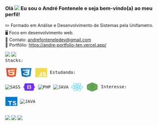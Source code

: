 ### Olá <img src="https://media.giphy.com/media/hvRJCLFzcasrR4ia7z/giphy.gif" width="25px"> Eu sou o André Fontenele e seja bem-vindo(a) ao meu perfil!

✏️ Formado em Análise e Desenvolvimento de Sistemas pela Unifametro.
<br>
🖥️ Foco em desenvolvimento web.
<br>
📧 Contato: andrefonteneledev@gmail.com
<br>
📧 Portfólio: https://andre-portfolio-ten.vercel.app/

<div>
  <img height="160em" src="https://github-readme-stats.vercel.app/api?username=andredfontenele&show_icons=false&theme=dark&_all_commits=true&count_private=true"/>
  <img height="160em" src="https://github-readme-stats.vercel.app/api/top-langs/?username=andredfontenele&layout=compact&langs_count=16&theme=dark"/>
</div>
  <div style="display: inline_block;">
  <kbd align="center">
  <kbd>Stacks:</kbd>
    <br />
    <br />
  <img align="center" title="HTML" alt="HTML" height="30" width="40" src="https://raw.githubusercontent.com/devicons/devicon/master/icons/html5/html5-original.svg">
  <img align="center" title="CSS" alt="CSS" height="30" width="40" src="https://raw.githubusercontent.com/devicons/devicon/master/icons/css3/css3-original.svg">
  <img align="center" title="Js" alt="Javascript" height="30" width="40" src="https://raw.githubusercontent.com/devicons/devicon/master/icons/javascript/javascript-plain.svg">
  </kbd>
  <kbd align="center">
  <kbd>Estudando:</kbd>
    <br />
    <br /> 
  <img align="center" title="SASS" alt="SASS" height="30" width="40" src='https://cdn.jsdelivr.net/gh/devicons/devicon/icons/sass/sass-original.svg'>
  <img align="center" title="Bootstrap" alt="Boostrap" height="30" width="40" src="https://raw.githubusercontent.com/devicons/devicon/master/icons/bootstrap/bootstrap-plain.svg">
  <img align="center" title="PHP" alt="PHP" height="30" width="40" src="https://raw.githubusercontent.com/jmnote/z-icons/master/svg/php.svg">
  <img align="center" title="JAVA" alt="JAVA" height="30" width="40" src="https://raw.githubusercontent.com/jmnote/z-icons/master/svg/java.svg">
  <img align="center" title="React" alt="React" height="30" width="40" src="https://raw.githubusercontent.com/devicons/devicon/master/icons/react/react-original.svg">
  <img align="center" title="NodeJS" alt="NodeJS" height="30" width="40" src="https://raw.githubusercontent.com/devicons/devicon/master/icons/nodejs/nodejs-plain.svg">
  </kbd>
  <kbd align="center">
  <kbd>Interesse:</kbd> 
     <br />
     <br />
  <img align="center" title="TypeScript" alt="TypeScript" height="30" width="40" src="https://raw.githubusercontent.com/devicons/devicon/master/icons/typescript/typescript-plain.svg">
  <img align="center" title="JAVA" alt="JAVA" height="30" width="40" src="https://raw.githubusercontent.com/jmnote/z-icons/master/svg/java.svg">
 </kbd>
 </div>
  
 ##
 <div>
  <a href = "mailto:andrefonteneledev@gmail.com"><img src="https://img.shields.io/badge/Gmail-D14836?style=for-the-badge&logo=gmail&logoColor=white" target="_blank"></a>
  <a href="https://www.linkedin.com/in/andreluizfontenele/" target="_blank"><img src="https://img.shields.io/badge/-LinkedIn-%230077B5?style=for-the-badge&logo=linkedin&logoColor=white" target="_blank"></a>
  <a target="_blank" href="https://codepen.io/andredfontenele">
<img src="https://img.shields.io/badge/Codepen-000000?style=for-the-badge&logo=codepen&logoColor=white">
</a>
